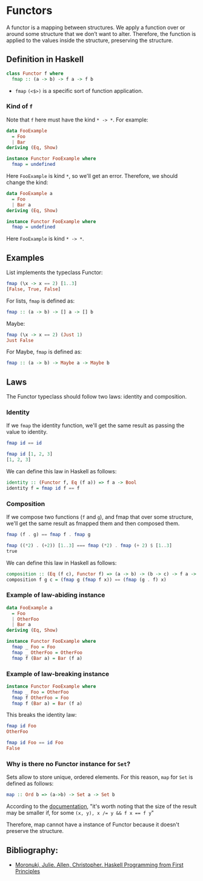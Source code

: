 # Functors

A functor is a mapping between structures. We apply a function over or around some
structure that we don’t want to alter. Therefore, the function is applied to the
values inside the structure, preserving the structure.

## Definition in Haskell 

```haskell
class Functor f where
  fmap :: (a -> b) -> f a -> f b
```

- `fmap` `(<$>)` is a specific sort of function application.

### Kind of `f`

Note that `f` here must have the kind `* -> *`. For example:

```haskell
data FooExample
  = Foo
  | Bar
deriving (Eq, Show)

instance Functor FooExample where
  fmap = undefined
```

Here `FooExample` is kind `*`, so we'll get an error. Therefore,
we should change the kind:

```haskell
data FooExample a
  = Foo
  | Bar a
deriving (Eq, Show)

instance Functor FooExample where
  fmap = undefined
```

Here `FooExample` is kind `* -> *`.

## Examples

List implements the typeclass Functor:

```haskell
fmap (\x -> x == 2) [1..3]
[False, True, False]
```

For lists, `fmap` is defined as:

```haskell
fmap :: (a -> b) -> [] a -> [] b
```

Maybe:

```haskell
fmap (\x -> x == 2) (Just 1)
Just False
``` 

For Maybe, `fmap` is defined as:

```haskell
fmap :: (a -> b) -> Maybe a -> Maybe b
```

## Laws 

The Functor typeclass should follow two laws: identity and composition.

### Identity 

If we `fmap` the identity function, we'll get the same result as passing the value
to identity.

```haskell
fmap id == id
```

```haskell
fmap id [1, 2, 3]
[1, 2, 3]
```

We can define this law in Haskell as follows:

```haskell
identity :: (Functor f, Eq (f a)) => f a -> Bool
identity f = fmap id f == f
```

### Composition

If we compose two functions (`f` and `g`), and fmap that over some structure,
we'll get the same result as fmapped them and then composed them.

```haskell
fmap (f . g) == fmap f . fmap g
```

```haskell
fmap ((*2) . (+2)) [1..3] === fmap (*2) . fmap (+ 2) $ [1..3]
true
```

We can define this law in Haskell as follows:

```haskell
composition :: (Eq (f c), Functor f) => (a -> b) -> (b -> c) -> f a -> Bool
composition f g c = (fmap g (fmap f x)) == (fmap (g . f) x)
```

### Example of law-abiding instance

```haskell
data FooExample a 
  = Foo
  | OtherFoo
  | Bar a
deriving (Eq, Show)

instance Functor FooExample where 
  fmap _ Foo = Foo 
  fmap _ OtherFoo = OtherFoo
  fmap f (Bar a) = Bar (f a)
```

### Example of law-breaking instance

```haskell
instance Functor FooExample where 
  fmap _ Foo = OtherFoo
  fmap f OtherFoo = Foo
  fmap f (Bar a) = Bar (f a)
```

This breaks the identity law:

```haskell
fmap id Foo
OtherFoo
```

```haskell
fmap id Foo == id Foo
False
```

### Why is there no Functor instance for `Set`?

Sets allow to store unique, ordered elements. For this reason, `map` for `Set`
is defined as follows:

```haskell
map :: Ord b => (a->b) -> Set a -> Set b
```

According to the [documentation](https://hackage.haskell.org/package/containers-0.5.11.0/docs/Data-Set.html#v:map),
"it's worth noting that the size of the result may be smaller if, for some
`(x, y), x /= y && f x == f y`" 

Therefore, map cannot have a instance of Functor because it doesn't preserve
the structure.


## Bibliography:

- [Moronuki, Julie. Allen, Christopher. Haskell Programming from First Principles](http://haskellbook.com/)
